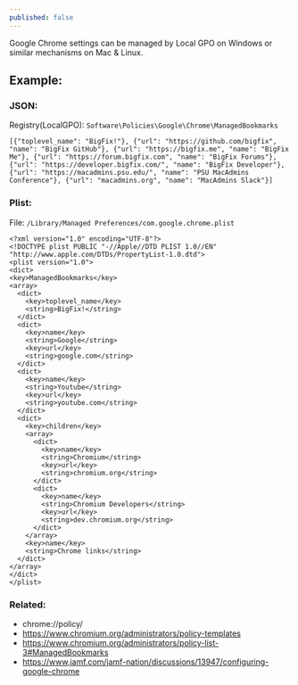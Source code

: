 ```yaml
---
published: false
---
```


Google Chrome settings can be managed by Local GPO on Windows or similar mechanisms on Mac & Linux.

## Example:

### JSON:

Registry(LocalGPO): `Software\Policies\Google\Chrome\ManagedBookmarks`

    [{"toplevel_name": "BigFix!"}, {"url": "https://github.com/bigfix", "name": "BigFix GitHub"}, {"url": "https://bigfix.me", "name": "BigFix Me"}, {"url": "https://forum.bigfix.com", "name": "BigFix Forums"}, {"url": "https://developer.bigfix.com/", "name": "BigFix Developer"}, {"url": "https://macadmins.psu.edu/", "name": "PSU MacAdmins Conference"}, {"url": "macadmins.org", "name": "MacAdmins Slack"}]
    
### Plist:

File: `/Library/Managed Preferences/com.google.chrome.plist`


    <?xml version="1.0" encoding="UTF-8"?>
    <!DOCTYPE plist PUBLIC "-//Apple//DTD PLIST 1.0//EN" "http://www.apple.com/DTDs/PropertyList-1.0.dtd">
    <plist version="1.0">
    <dict>
    <key>ManagedBookmarks</key>
    <array>
      <dict>
        <key>toplevel_name</key>
        <string>BigFix!</string>
      </dict>
      <dict>
        <key>name</key>
        <string>Google</string>
        <key>url</key>
        <string>google.com</string>
      </dict>
      <dict>
        <key>name</key>
        <string>Youtube</string>
        <key>url</key>
        <string>youtube.com</string>
      </dict>
      <dict>
        <key>children</key>
        <array>
          <dict>
            <key>name</key>
            <string>Chromium</string>
            <key>url</key>
            <string>chromium.org</string>
          </dict>
          <dict>
            <key>name</key>
            <string>Chromium Developers</string>
            <key>url</key>
            <string>dev.chromium.org</string>
          </dict>
        </array>
        <key>name</key>
        <string>Chrome links</string>
      </dict>
    </array>
    </dict>
    </plist>
    
### Related:

- chrome://policy/
- https://www.chromium.org/administrators/policy-templates
- https://www.chromium.org/administrators/policy-list-3#ManagedBookmarks
- https://www.jamf.com/jamf-nation/discussions/13947/configuring-google-chrome

